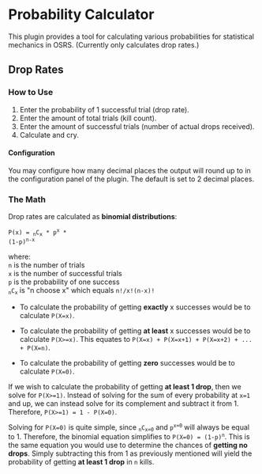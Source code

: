 # Probability Calculator

This plugin provides a tool for calculating various probabilities for statistical mechanics in OSRS. (Currently only calculates drop rates.)

## Drop Rates

### How to Use

1. Enter the probability of 1 successful trial (drop rate).
2. Enter the amount of total trials (kill count).
3. Enter the amount of successful trials (number of actual drops received).
4. Calculate and cry.

#### Configuration

You may configure how many decimal places the output will round up to in the configuration panel of the plugin. The default is set to 2 decimal places.

### The Math

Drop rates are calculated as **binomial distributions**:

<code>P(x) = <sub>n</sub>C<sub>x</sub> * p<sup>x</sup> * (1-p)<sup>n-x</sup></code>
<p>
where:<br>
<code>n</code> is the number of trials<br>
<code>x</code> is the number of successful trials<br>
<code>p</code> is the probability of one success<br>
<code><sub>n</sub>C<sub>x</sub></code> is "n choose x" which equals <code>n!/x!(n-x)!</code>
</p>

* To calculate the probability of getting **exactly** x successes would be to calculate 
<code>P(X=x)</code>.

* To calculate the probability of getting **at least** x successes would be to calculate 
<code>P(X>=x)</code>. This equates to <code>P(X=x) + P(X=x+1) + P(X=x+2) + ... + P(X=n)</code>.

* To calculate the probability of getting **zero** successes would be to calculate 
<code>P(X=0)</code>.

If we wish to calculate the probability of getting **at least 1 drop**, then we solve for <code>P(X>=1)</code>. Instead of solving for the sum of every probability at <code>x=1</code> and up, we can instead solve for its complement and subtract it from 1. Therefore, <code>P(X>=1) = 1 - P(X=0)</code>.

Solving for <code>P(X=0)</code> is quite simple, since <code><sub>n</sub>C<sub>x=0</sub></code> and <code>p<sup>x=0</sup></code> will always be equal to 1. Therefore, the binomial equation simplifies to <code>P(X=0) = (1-p)<sup>n</sup></code>. This is the same equation you would use to determine the chances of **getting no drops**. Simply subtracting this from 1 as previously mentioned will yield the probability of getting **at least 1 drop** in <code>n</code> kills.